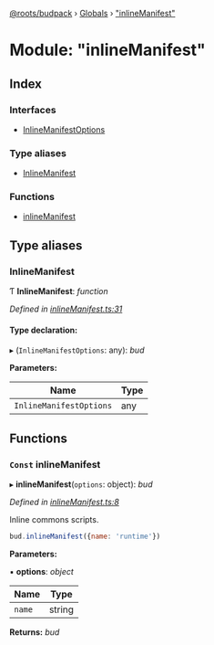 [@roots/budpack](../README.md) › [Globals](../globals.md) › ["inlineManifest"](_inlinemanifest_.md)

# Module: "inlineManifest"

## Index

### Interfaces

* [InlineManifestOptions](../interfaces/_inlinemanifest_.inlinemanifestoptions.md)

### Type aliases

* [InlineManifest](_inlinemanifest_.md#inlinemanifest)

### Functions

* [inlineManifest](_inlinemanifest_.md#const-inlinemanifest)

## Type aliases

###  InlineManifest

Ƭ **InlineManifest**: *function*

*Defined in [inlineManifest.ts:31](https://github.com/roots/bud-support/blob/91a13d1/src/budpack/builder/api/inlineManifest.ts#L31)*

#### Type declaration:

▸ (`InlineManifestOptions`: any): *bud*

**Parameters:**

Name | Type |
------ | ------ |
`InlineManifestOptions` | any |

## Functions

### `Const` inlineManifest

▸ **inlineManifest**(`options`: object): *bud*

*Defined in [inlineManifest.ts:8](https://github.com/roots/bud-support/blob/91a13d1/src/budpack/builder/api/inlineManifest.ts#L8)*

Inline commons scripts.

```js
bud.inlineManifest({name: 'runtime'})
```

**Parameters:**

▪ **options**: *object*

Name | Type |
------ | ------ |
`name` | string |

**Returns:** *bud*
